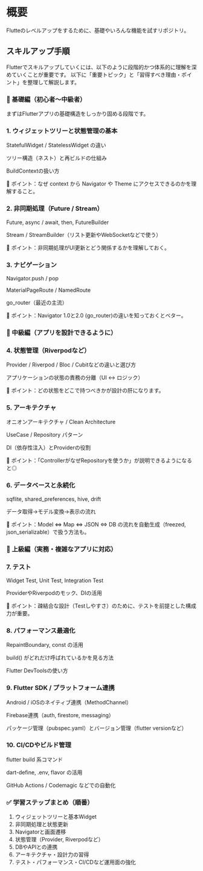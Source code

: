 # 概要
Flutteのレベルアップをするために、基礎やいろんな機能を試すリポジトリ。


## スキルアップ手順

Flutterでスキルアップしていくには、以下のように段階的かつ体系的に理解を深めていくことが重要です。
以下に「重要トピック」と「習得すべき理由・ポイント」を整理して解説します。

### 🔰 基礎編（初心者〜中級者）
まずはFlutterアプリの基礎構造をしっかり固める段階です。

### 1. ウィジェットツリーと状態管理の基本
StatefulWidget / StatelessWidget の違い

ツリー構造（ネスト）と再ビルドの仕組み

BuildContextの扱い方

🧠 ポイント：なぜ context から Navigator や Theme にアクセスできるのかを理解すること。

### 2. 非同期処理（Future / Stream）
Future, async / await, then, FutureBuilder

Stream / StreamBuilder（リスト更新やWebSocketなどで使う）

🧠 ポイント：非同期処理がUI更新とどう関係するかを理解しておく。

### 3. ナビゲーション
Navigator.push / pop

MaterialPageRoute / NamedRoute

go_router（最近の主流）

🧠 ポイント：Navigator 1.0と2.0 (go_router)の違いを知っておくとベター。

### 🧩 中級編（アプリを設計できるように）
### 4. 状態管理（Riverpodなど）
Provider / Riverpod / Bloc / Cubitなどの違いと選び方

アプリケーションの状態の責務の分離（UI ↔ ロジック）

🧠 ポイント：どの状態をどこで持つべきかが設計の肝になります。

### 5. アーキテクチャ
オニオンアーキテクチャ / Clean Architecture

UseCase / Repository パターン

DI（依存性注入）とProviderの役割

🧠 ポイント：「ControllerがなぜRepositoryを使うか」が説明できるようになると◎

### 6. データベースと永続化
sqflite, shared_preferences, hive, drift

データ取得→モデル変換→表示の流れ

🧠 ポイント：Model ⇔ Map ⇔ JSON ⇔ DB の流れを自動生成（freezed, json_serializable）で扱う方法も。

### 🚀 上級編（実務・複雑なアプリに対応）
### 7. テスト
Widget Test, Unit Test, Integration Test

ProviderやRiverpodのモック、DIの活用

🧠 ポイント：疎結合な設計（Testしやすさ）のために、テストを前提とした構成力が重要。

### 8. パフォーマンス最適化
RepaintBoundary, const の活用

build() がどれだけ呼ばれているかを見る方法

Flutter DevToolsの使い方

### 9. Flutter SDK / プラットフォーム連携
Android / iOSのネイティブ連携（MethodChannel）

Firebase連携（auth, firestore, messaging）

パッケージ管理（pubspec.yaml）とバージョン管理（flutter versionなど）

### 10. CI/CDやビルド管理
flutter build 系コマンド

dart-define, .env, flavor の活用

GitHub Actions / Codemagic などでの自動化

### ✅ 学習ステップまとめ（順番）
1. ウィジェットツリーと基本Widget
2. 非同期処理と状態更新
3. Navigatorと画面遷移
4. 状態管理（Provider, Riverpodなど）
5. DBやAPIとの連携
6. アーキテクチャ・設計力の習得
7. テスト・パフォーマンス・CI/CDなど運用面の強化
